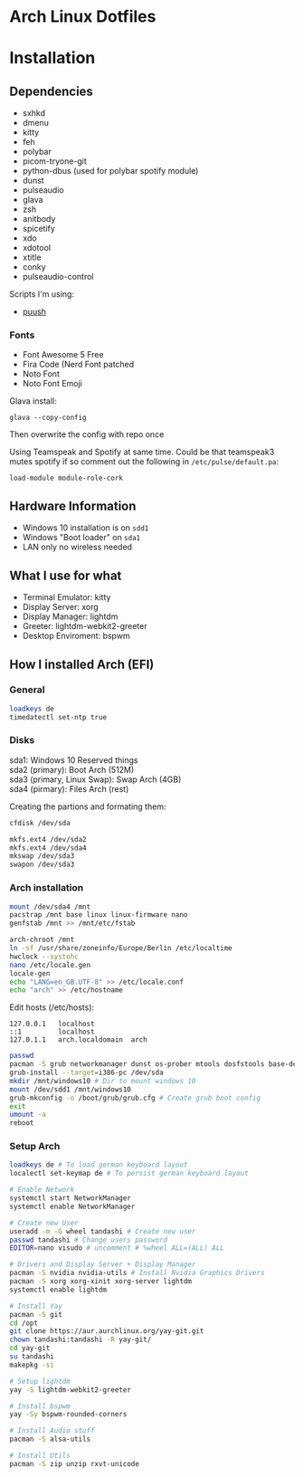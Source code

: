 # Arch Linux Dotfiles

# Installation
## Dependencies
- sxhkd
- dmenu
- kitty
- feh
- polybar
- picom-tryone-git
- python-dbus (used for polybar spotify module)
- dunst
- pulseaudio
- glava
- zsh
- anitbody
- spicetify
- xdo
- xdotool
- xtitle
- conky
- pulseaudio-control

Scripts I'm using:
- [puush](https://raw.githubusercontent.com/sunmockyang/puush-linux/master/puush)

### Fonts
- Font Awesome 5 Free
- Fira Code (Nerd Font patched
- Noto Font
- Noto Font Emoji

Glava install:
```
glava --copy-config
```
Then overwrite the config with repo once

Using Teamspeak and Spotify at same time. Could be that teamspeak3 mutes spotify if so comment out the following in `/etc/pulse/default.pa`:
```
load-module module-role-cork
```



## Hardware Information
- Windows 10 installation is on `sdd1`
- Windows "Boot loader" on `sda1`
- LAN only no wireless needed



## What I use for what
- Terminal Emulator: kitty
- Display Server: xorg
- Display Manager: lightdm
- Greeter: lightdm-webkit2-greeter
- Desktop Enviroment: bspwm



## How I installed Arch (EFI)
### General
```bash
loadkeys de
timedatectl set-ntp true
```

### Disks
sda1: Windows 10 Reserved things  
sda2 (primary): Boot Arch (512M)  
sda3 (primary, Linux Swap): Swap Arch (4GB)  
sda4 (pirmary): Files Arch (rest)  

Creating the partions and formating them:
```bash
cfdisk /dev/sda

mkfs.ext4 /dev/sda2
mkfs.ext4 /dev/sda4
mkswap /dev/sda3
swapon /dev/sda3
```

### Arch installation
```bash
mount /dev/sda4 /mnt
pacstrap /mnt base linux linux-firmware nano
genfstab /mnt >> /mnt/etc/fstab

arch-chroot /mnt
ln -sf /usr/share/zoneinfo/Europe/Berlin /etc/localtime
hwclock --systohc
nano /etc/locale.gen
locale-gen
echo "LANG=en_GB.UTF-8" >> /etc/locale.conf
echo "arch" >> /etc/hostname
```

Edit hosts (/etc/hosts):
```
127.0.0.1   localhost
::1         localhost
127.0.1.1   arch.localdomain  arch
```

```bash
passwd
pacman -S grub networkmanager dunst os-prober mtools dosfstools base-devel linux-headers ntfs-3g
grub-install --target=i386-pc /dev/sda
mkdir /mnt/windows10 # Dir to mount windows 10
mount /dev/sdd1 /mnt/windows10
grub-mkconfig -o /boot/grub/grub.cfg # Create grub boot config
exit
umount -a
reboot
```

### Setup Arch
```bash
loadkeys de # To load german keyboard layout
localectl set-keymap de # To persist german keyboard layout

# Enable Network
systemctl start NetworkManager
systemctl enable NetworkManager

# Create new User
useradd -m -G wheel tandashi # Create new user
passwd tandashi # Change users password
EDITOR=nano visudo # uncomment # %wheel ALL=(ALL) ALL

# Drivers and Display Server + Display Manager
pacman -S nvidia nvidia-utils # Install Nvidia Graphics Drivers
pacman -S xorg xorg-xinit xorg-server lightdm
systemctl enable lightdm

# Install Yay
pacman -S git
cd /opt
git clone https://aur.aurchlinux.org/yay-git.git
chown tandashi:tandashi -R yay-git/
cd yay-git
su tandashi
makepkg -si

# Setup lightdm
yay -S lightdm-webkit2-greeter

# Install bspwm
yay -Sy bspwm-rounded-corners

# Install Audio stuff
pacman -S alsa-utils

# Install Utils
pacman -S zip unzip rxvt-unicode
```

